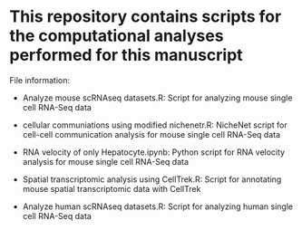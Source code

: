 # This repository contains scripts for the computational analyses performed for this manuscript

File information:

- Analyze mouse scRNAseq datasets.R: Script for analyzing mouse single cell RNA-Seq data


- cellular communiations using modified nichenetr.R: NicheNet script for cell-cell communication analysis for mouse single cell RNA-Seq data


- RNA velocity of only Hepatocyte.ipynb: Python script for RNA velocity analysis for mouse single cell RNA-Seq data


- Spatial transcriptomic analysis using CellTrek.R: Script for annotating mouse spatial transcriptomic data with CellTrek


- Analyze human scRNAseq datasets.R: Script for analyzing human single cell RNA-Seq data
